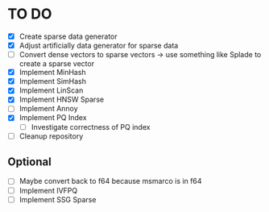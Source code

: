 # TO DO

- [x] Create sparse data generator
- [x] Adjust artificially data generator for sparse data
- [ ] Convert dense vectors to sparse vectors -> use something like Splade to create a sparse vector
- [x] Implement MinHash
- [x] Implement SimHash
- [x] Implement LinScan
- [x] Implement HNSW Sparse
- [ ] Implement Annoy
- [x] Implement PQ Index
  - [ ] Investigate correctness of PQ index
- [ ] Cleanup repository

## Optional

- [ ] Maybe convert back to f64 because msmarco is in f64
- [ ] Implement IVFPQ
- [ ] Implement SSG Sparse
